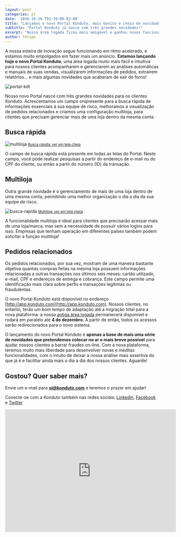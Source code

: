 ```yaml
---
layout: post
categories: pt
date: '2016-10-26-T01:39:00-02:00'
title: "Lançamos o novo Portal Konduto, mais bonito e cheio de novidades"
subtitle: "Portal Konduto já nasce com três grandes novidades!"
excerpt: "Nossa área logada ficou mais amigável e ganhou novas funcionalidades"
author: felipe
---
```


A nossa esteira de inovação segue funcionando em ritmo acelerado, e estamos muito empolgados em fazer mais um anúncio. **Estamos lançando hoje o novo Portal Konduto**, uma área logada muito mais fácil e intuitiva para nossos clientes acompanharem e gerenciarem as análises automáticas e manuais de suas vendas, visualizarem informações de pedidos, extraírem relatórios... e mais algumas novidades que acabaram de sair do forno!

![portal-kdt](/images/161021-novo-portal.png)

Nosso novo Portal nasce com três grandes novidades para os clientes Konduto. Acrescentamos um campo onipresente para a busca rápida de informações essenciais à sua equipe de risco, melhoramos a visualização de pedidos relacionados e criamos uma configuração multiloja, para clientes que precisam gerenciar mais de uma loja dentro da mesma conta. 

## Busca rápida

![multiloja](/images/161021-gif-search.gif)
<small>[Busca rápida: ver em tela cheia](https://s3.amazonaws.com/helpscout.net/docs/assets/56a8d4c7c697914361562d43/images/58066cb2903360268773ff36/file-HKfROPNacz.gif)</small>

O campo de busca rápida está presente em todas as telas do Portal. Neste campo, você pode realizar pesquisas a partir do endereço de e-mail ou do CPF do cliente, ou então a partir do número (ID) da transação. 

## Multiloja

Outra grande novidade é o gerenciamento de mais de uma loja dentro de uma mesma conta, permitindo uma melhor organização o dia a dia da sua equipe de risco.
 
![busca-rapida](/images/161021-gif-multistore.gif)
<small>[Multiloja: ver em tela cheia](https://s3.amazonaws.com/helpscout.net/docs/assets/56a8d4c7c697914361562d43/images/5806731ec697913f5c0b5ff2/file-E8grtNSIQZ.gif)</small>

A funcionalidade multiloja é ideal para clientes que precisarão acessar mais de uma loja/marca, mas sem a necessidade de possuir vários logins para isso. Empresas que tenham operação em diferentes países também podem solicitar a função multiloja!  

## Pedidos relacionados

Os pedidos relacionados, por sua vez, mostram de uma maneira bastante objetiva quantas compras feitas na mesma loja possuem informações relacionadas a outras transações nos últimos seis meses: cartão utilizado, e-mail, CPF e endereços de entrega e cobrança. Este campo permite uma identificação mais clara sobre perfis e transações legítimas ou fraudulentas.

O novo Portal Konduto está disponível no endereço [http://app.konduto.com](http://app.konduto.com). Nossos clientes, no entanto, terão um bom tempo de adaptação até a migração total para a nova plataforma: a nossa [antiga área logada](http://my.konduto.com) permanecerá disponível e rodará em paralelo até **4 de dezembro**. A partir de então, todos os acessos serão redirecionados para o novo sistema. 

O lançamento do novo Portal Konduto é **apenas a base de mais uma série de novidades que pretendemos colocar no ar o mais breve possível** para ajudar nossos clientes a barrar fraudes on-line. Com a nova plataforma, teremos muito mais liberdade para desenvolver novas e inéditas funcionalidades, com o intuito de deixar a nossa análise mais assertiva do que já é e facilitar ainda mais o dia a dia dos nossos clientes. Aguarde!

## Gostou? Quer saber mais? 

Envie um e-mail para **oi@konduto.com** e teremos o prazer em ajudar!

Conecte-se com a Konduto também nas redes sociais: [Linkedin](https://www.linkedin.com/company/konduto), [Facebook](https://www.facebook.com/konduto) e [Twitter](https://twitter.com/Konduto_) 
 
<iframe src="https://www.facebook.com/plugins/video.php?href=https%3A%2F%2Fwww.facebook.com%2Fkonduto%2Fvideos%2F613187352119217%2F&show_text=1&width=560" width="560" height="400" style="border:none;overflow:hidden" scrolling="no" frameborder="0" allowTransparency="true"></iframe>
